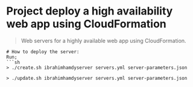 # Project deploy a high availability web app using CloudFormation


> Web servers for a highly available web app using CloudFormation.


```
# How to deploy the server:
Run;
```sh
> ./create.sh ibrahimhamdyserver servers.yml server-parameters.json

> ./update.sh ibrahimhamdyserver servers.yml server-parameters.json
